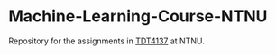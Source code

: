 # Machine-Learning-Course-NTNU
Repository for the assignments in [TDT4137](https://www.ntnu.edu/studies/courses/TDT4173) at NTNU.
